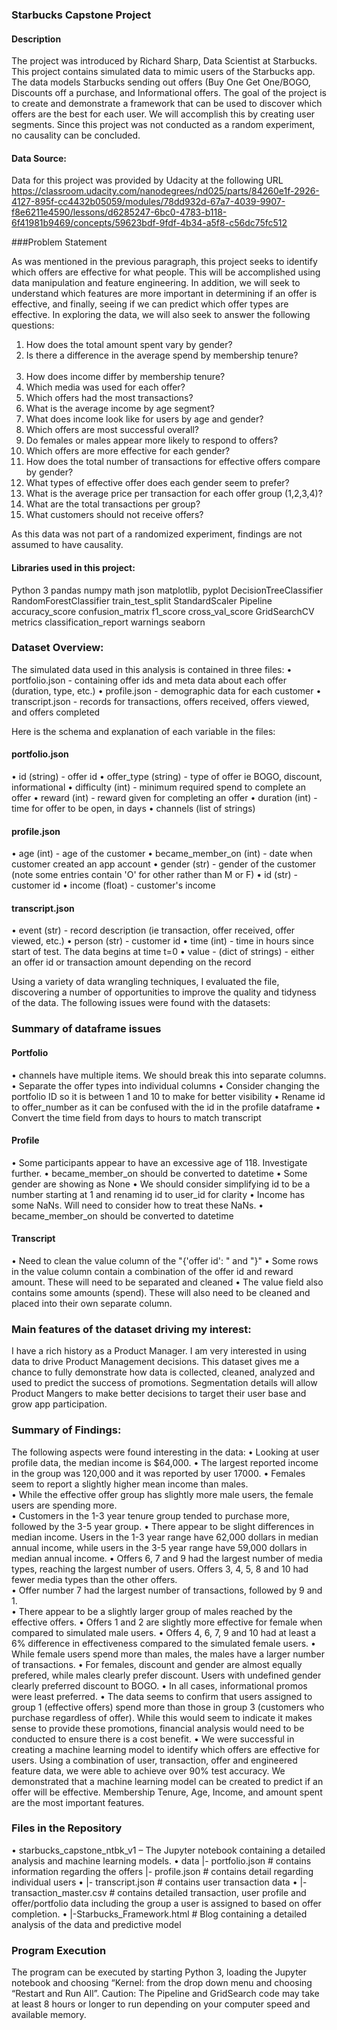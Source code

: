 ### Starbucks Capstone Project

#### Description

The project was introduced by Richard Sharp, Data Scientist at Starbucks. This project contains simulated data to mimic users of the Starbucks app. The data models Starbucks sending out offers (Buy One Get One/BOGO, Discounts off a purchase, and Informational offers. The goal of the project is to create and demonstrate a framework that can be used to discover which offers are the best for each user. We will accomplish this by creating user segments. Since this project was not conducted as a random experiment, no causality can be concluded.

#### Data Source:

Data for this project was provided by Udacity at the following URL
https://classroom.udacity.com/nanodegrees/nd025/parts/84260e1f-2926-4127-895f-cc4432b05059/modules/78dd932d-67a7-4039-9907-f8e6211e4590/lessons/d6285247-6bc0-4783-b118-6f41981b9469/concepts/59623bdf-9fdf-4b34-a5f8-c56dc75fc512

###Problem Statement

As was mentioned in the previous paragraph, this project seeks to identify which offers are effective for what people. This will be accomplished using data manipulation and feature engineering. In addition, we will seek to understand which features are more important in determining if an offer is effective, and finally, seeing if we can predict which offer types are effective.
In exploring the data, we will also seek to answer the following questions:<br>
1)	How does the total amount spent vary by gender?<br>
2)	Is there a difference in the average spend by membership tenure?<br><br>
3)	How does income differ by membership tenure?<br>
4)	Which media was used for each offer?<br>
5)	Which offers had the most transactions?<br>
6)	What is the average income by age segment?<br>
7)	What does income look like for users by age and gender? <br>
8)	Which offers are most successful overall?<br>
9)	Do females or males appear more likely to respond to offers?<br> 
10)	Which offers are more effective for each gender?<br>
11)	How does the total number of transactions for effective offers compare by gender?<br>
12)	What types of effective offer does each gender seem to prefer?<br>
13)	What is the average price per transaction for each offer group (1,2,3,4)?<br>
14)	What are the total transactions per group?<br>
15)	What customers should not receive offers?<br>

As this data was not part of a randomized experiment, findings are not assumed to have causality.

#### Libraries used in this project:

Python 3
pandas 
numpy
math
json
matplotlib, pyplot
DecisionTreeClassifier
RandomForestClassifier
train_test_split
StandardScaler
Pipeline
accuracy_score
confusion_matrix
f1_score
cross_val_score
GridSearchCV
metrics
classification_report
warnings
seaborn

### Dataset Overview:

The simulated data used in this analysis is contained in three files:
•	portfolio.json - containing offer ids and meta data about each offer (duration, type, etc.)
•	profile.json - demographic data for each customer
•	transcript.json - records for transactions, offers received, offers viewed, and offers completed

Here is the schema and explanation of each variable in the files:

#### portfolio.json
•	id (string) - offer id
•	offer_type (string) - type of offer ie BOGO, discount, informational
•	difficulty (int) - minimum required spend to complete an offer
•	reward (int) - reward given for completing an offer
•	duration (int) - time for offer to be open, in days
•	channels (list of strings)

#### profile.json
•	age (int) - age of the customer
•	became_member_on (int) - date when customer created an app account
•	gender (str) - gender of the customer (note some entries contain 'O' for other rather than M or F)
•	id (str) - customer id
•	income (float) - customer's income

#### transcript.json
•	event (str) - record description (ie transaction, offer received, offer viewed, etc.)
•	person (str) - customer id
•	time (int) - time in hours since start of test. The data begins at time t=0
•	value - (dict of strings) - either an offer id or transaction amount depending on the record

Using a variety of data wrangling techniques, I evaluated the file, discovering a number of opportunities to improve the quality and tidyness of the data. The following issues were found with the datasets:

### Summary of dataframe issues

#### Portfolio
•	channels have multiple items. We should break this into separate columns.
•	Separate the offer types into individual columns
•	Consider changing the portfolio ID so it is between 1 and 10 to make for better visibility
•	Rename id to offer_number as it can be confused with the id in the profile dataframe
•	Convert the time field from days to hours to match transcript

#### Profile
•	Some participants appear to have an excessive age of 118. Investigate further.
•	became_member_on should be converted to datetime
•	Some gender are showing as None
•	We should consider simplifying id to be a number starting at 1 and renaming id to user_id for clarity
•	Income has some NaNs. Will need to consider how to treat these NaNs.
•	became_member_on should be converted to datetime

#### Transcript
•	Need to clean the value column of the "{'offer id': " and "}"
•	Some rows in the value column contain a combination of the offer id and reward amount. These will need to be separated and cleaned
•	The value field also contains some amounts (spend). These will also need to be cleaned and placed into their own separate column.

### Main features of the dataset driving my interest:

I have a rich history as a Product Manager.  I am very interested in using data to drive Product Management decisions.  This dataset gives me a chance to fully demonstrate how data is collected, cleaned, analyzed and used to predict the success of promotions.  Segmentation details will allow Product Mangers to make better decisions to target their user base and grow app participation.

### Summary of Findings:

The following aspects were found interesting in the data:
•	Looking at user profile data, the median income is $64,000. 
•	The largest reported income in the group was 120,000 and it was reported by user 17000.
•	Females seem to report a slightly higher mean income than males.  
•	While the effective offer group has slightly more male users, the female users are spending more.  
•	Customers in the 1-3 year tenure group tended to purchase more, followed by the 3-5 year group.
•	There appear to be slight differences in median income. Users in the 1-3 year range have 62,000 dollars in median annual income, while users in the 3-5 year range have 59,000 dollars in median annual income.
•	Offers 6, 7 and 9 had the largest number of media types, reaching the largest number of users. Offers 3, 4, 5, 8 and 10 had fewer media types than the other offers.  
•	Offer number 7 had the largest number of transactions, followed by 9 and 1.  
•	There appear to be a slightly larger group of males reached by the effective offers.
•	Offers 1 and 2 are slightly more effective for female when compared to simulated male users.
•	Offers 4, 6, 7, 9 and 10 had at least a 6% difference in effectiveness compared to the simulated female users.
•	While female users spend more than males, the males have a larger number of transactions.
•	For females, discount and gender are almost equally prefered, while males clearly prefer discount. Users with undefined gender clearly preferred discount to BOGO.
•	In all cases, informational promos were least preferred.
•	The data seems to confirm that users assigned to group 1 (effective offers) spend more than those in group 3 (customers who purchase regardless of offer). While this would seem to indicate it makes sense to provide these promotions, financial analysis would need to be conducted to ensure there is a cost benefit.
•	We were successful in creating a machine learning model to identify which offers are effective for users. Using a combination of user, transaction, offer and engineered feature data, we were able to achieve over 90% test accuracy.  We demonstrated that a machine learning model can be created to predict if an offer will be effective.  Membership Tenure, Age, Income, and amount spent are the most important features.  

### Files in the Repository

•	starbucks_capstone_ntbk_v1 – The Jupyter notebook containing a detailed analysis and machine learning models.
•	data 
|- portfolio.json # contains information regarding the offers
|- profile.json # contains detail regarding individual users
•	|- transcript.json # contains user transaction data 
•	|- transaction_master.csv # contains detailed transaction, user profile and offer/portfolio data including the group a user is assigned to based on offer completion.
•	|-Starbucks_Framework.html # Blog containing a detailed analysis of the data and predictive model

### Program Execution
The program can be executed by starting Python 3, loading the Jupyter notebook and choosing “Kernel: from the drop down menu and choosing “Restart and Run All”.
Caution:  The Pipeline and GridSearch code may take at least 8 hours or longer to run depending on your computer speed and available memory.



